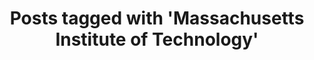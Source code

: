 ---
layout: tag
tag: Massachusetts Institute of Technology
title: "Posts tagged with 'Massachusetts Institute of Technology'"
permalink: /tags/massachusetts-institute-of-technology/
---